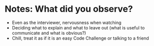 # Notes: What did you observe?

- Even as the interviewer, nervousness when watching
- Deciding what to explain and what to leave out (what is useful to communicate and what is obvious?)
- Chill, treat it as if it is an easy Code Challenge or talking to a friend
